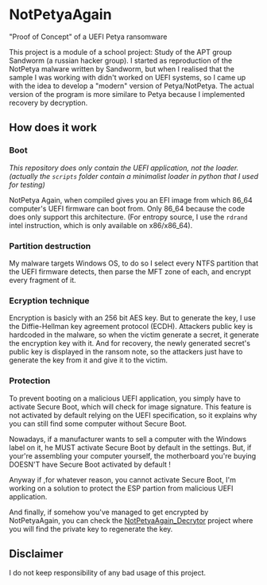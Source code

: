 # NotPetyaAgain
"Proof of Concept" of a UEFI Petya ransomware 

This project is a module of a school project: Study of the APT group Sandworm (a russian hacker group). I started as reproduction of the NotPetya malware written by Sandworm, but when I realised that the sample I was working with didn't worked on UEFI systems, so I came up with the idea to develop a "modern" version of Petya/NotPetya.
The actual version of the program is more similare to Petya because I implemented recovery by decryption.

## How does it work

### Boot
*This repository does only contain the UEFI application, not the loader. (actually the `scripts` folder contain a minimalist loader in python that I used for testing)*

NotPetya Again, when compiled gives you an EFI image from which 86_64 computer's UEFI firmware can boot from. Only 86_64 because the code does only support this architecture. (For entropy source, I use the `rdrand` intel instruction, which is only available on x86/x86_64).

### Partition destruction

My malware targets Windows OS, to do so I select every NTFS partition that the UEFI firmware detects, then parse the MFT zone of each, and encrypt every fragment of it.

### Ecryption technique

Encryption is basicly with an 256 bit AES key. But to generate the key, I use the Diffie-Hellman key agreement protocol (ECDH).
Attackers public key is hardcoded in the malware, so when the victim generate a secret, it generate the encryption key with it. And for recovery, the newly generated secret's public key is displayed in the ransom note, so the attackers just have to generate the key from it and give it to the victim.

### Protection

To prevent booting on a malicious UEFI application, you simply have to activate Secure Boot, which will check for image signature.
This feature is not activated by default relying on the UEFI specification, so it explains why you can still find some computer without Secure Boot.

Nowadays, if a manufacturer wants to sell a computer with the Windows label on it, he MUST activate Secure Boot by default in the settings. But, if your're assembling your computer yourself, the motherboard you're buying DOESN'T have Secure Boot activated by default !

Anyway if ,for whatever reason, you cannot activate Secure Boot, I'm working on a solution to protect the ESP partion from malicious UEFI application.

And finally, if somehow you've managed to get encrypted by NotPetyaAgain, you can check the [NotPetyaAgain_Decrytor](https://github.com/sven-eliasen/NotPetyaAgain_Decryptor) project where you will find the private key to regenerate the key.


## Disclaimer

I do not keep responsibility of any bad usage of this project.
